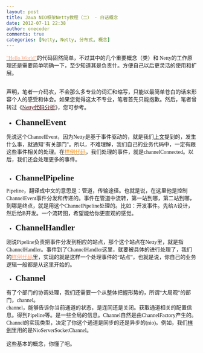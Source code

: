 ```yaml
---
layout: post
title: Java NIO框架Netty教程（二） - 白话概念
date: 2012-07-11 22:38
author: onecoder
comments: true
categories: [Netty, Netty, 分布式, 概念]
---
```

<p>
	<a href="http://www.coderli.com/archives/netty-course-hello-world/" style="cursor: pointer; font-family: Tahoma; font-size: 14px; text-align: -webkit-auto; "><span style="color:#ffa07a;">&quot;Hello World&quot;</span></a><span style="font-family: Tahoma; font-size: 14px; text-align: -webkit-auto; ">的代码固然简单，不过其中的几个重要概念（类）和 Netty的工作原理还是需要简单明确一下，至少知道其是负责什。方便自己以后更灵活的使用和扩展。</span></p>
<div style="font-family: Tahoma; font-size: 14px; text-align: -webkit-auto; ">
	&nbsp;</div>
<div style="font-family: Tahoma; font-size: 14px; text-align: -webkit-auto; ">
	声明，笔者一介码农，不会那么多专业的词汇和缩写，只能以最简单苍白的话来形容个人的感受和体会。如果您觉得这太不专业，笔者首先只能抱歉。然后，笔者曾转过《<a class="title" href="http://www.coderli.com/archives/netty-analysis/" rel="bookmark" style="cursor: pointer; line-height: 25px; margin: 0px; padding: 0px; color: rgb(69, 10, 17); ">Netty代码分析</a>》，您可参考。</div>
<ul>
	<li>
		<b style="font-family: Tahoma; text-align: -webkit-auto; font-size: 22px; ">ChannelEvent</b></li>
</ul>
<div style="text-align: center; ">
	<img alt="" src="http://onecoder.qiniudn.com/8wuliao/C6HbDv3x/FjuwT.jpg" /></div>
<div>
	<div style="font-family: Tahoma; font-size: 14px; text-align: -webkit-auto; ">
		先说这个ChannelEvent，因为Netty是基于事件驱动的，就是我们<a href="http://www.coderli.com/archives/netty-course-hello-world/" style="cursor: pointer; ">上文</a>提到的，发生什么事，就通知&quot;有关部门&quot;。所以，不难理解，我们自己的业务代码中，一定有跟这些事件相关的处理。在<a href="http://www.coderli.com/archives/netty-course-hello-world/" style="cursor: pointer; "><span style="color:#ff8c00;">样例代码</span></a>，我们处理的事件，就是channelConnected。以后，我们还会处理更多的事件。<br />
		&nbsp;</div>
	<ul>
		<li style="font-family: Tahoma; font-size: 14px; text-align: -webkit-auto; ">
			<span style="font-size: 22px; font-weight: bold; line-height: 20px; ">ChannelPipeline</span></li>
	</ul>
	<div style="font-family: Tahoma; font-size: 14px; text-align: center; ">
		<img alt="" src="http://onecoder.qiniudn.com/8wuliao/C6HbE2rp/y2XNy.jpg" /></div>
	<div style="font-family: Tahoma; font-size: 14px; ">
		<span style="line-height: 20px;  ">Pipeline，翻译成中文的意思是：管道，传输途径。也就是说，在这里他是控制ChannelEvent事件分发和传递的。事件在管道中流转，第一站到哪，第二站到哪，到哪是终点，就是用这个ChannelPipeline处理的。比如：开发事件。先给A设计，然后给B开发。一个流转图，希望能给你更直观的感觉。</span></div>
	<div style="font-family: Tahoma; font-size: 14px; text-align: center; ">
		<img alt="" src="http://onecoder.qiniudn.com/8wuliao/C6HbDtyY/3SIYH.jpg" /></div>
	<ul>
		<li style="font-family: Tahoma; font-size: 14px; ">
			<b style="font-size: 22px; text-align: -webkit-auto; ">ChannelHandler</b></li>
	</ul>
	<div style="font-family: Tahoma; font-size: 14px; ">
		<span style="text-align: -webkit-auto; ">刚说Pipeline负责把事件分发到相应的站点，那个这个站点在Netty里，就是指ChannelHandler。事件到了ChannelHandler这里，就要被具体的进行处理了，我们的</span><a href="http://www.coderli.com/archives/netty-course-hello-world/" style="cursor: pointer; text-align: -webkit-auto; "><span style="color:#ffa07a;">样例代码</span></a><span style="text-align: -webkit-auto; ">里，实现的就是这样一个处理事件的&ldquo;站点&rdquo;，也就是说，你自己的业务逻辑一般都是从这里开始的。</span><br />
		<div style="text-align: -webkit-auto; ">
			<ul>
				<li>
					<b style="font-size: 22px; ">Channel</b></li>
			</ul>
			<div style="text-align: center; ">
				<img alt="" src="http://onecoder.qiniudn.com/8wuliao/C6HbD5cP/BuUyL.jpg" /></div>
			<div>
				有了个部门的协调处理，我们还需要一个从整体把握形势的，所谓&ldquo;大局观&rdquo;的部门，channel。</div>
		</div>
		<div style="text-align: -webkit-auto; ">
			channel，能够告诉你当前通道的状态，是连同还是关闭。获取通道相关的配置信息。得到Pipeline等。是一些全局的信息。Channel自然是由ChannelFactory产生的。Channel的实现类型，决定了你这个通道是同步的还是异步的(nio)。例如，我们<a href="http://www.coderli.com/archives/netty-course-hello-world/" style="cursor: pointer; text-align: -webkit-auto; ">样例</a>里用的是NioServerSocketChannel。<br />
			<br />
			这些基本的概念，你懂了吧。<br />
			&nbsp;</div>
	</div>
</div>

